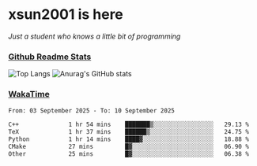 # xsun2001 is here

*Just a student who knows a little bit of programming*

### [Github Readme Stats](https://github.com/anuraghazra/github-readme-stats)

![Top Langs](https://github-readme-stats.vercel.app/api/top-langs/?username=xsun2001&layout=compact&theme=radical) ![Anurag's GitHub stats](https://github-readme-stats.vercel.app/api?username=xsun2001&show_icons=true&theme=radical)

### [WakaTime](https://wakatime.com)

<!--START_SECTION:waka-->

```txt
From: 03 September 2025 - To: 10 September 2025

C++              1 hr 54 mins    ███████▒░░░░░░░░░░░░░░░░░   29.13 %
TeX              1 hr 37 mins    ██████▒░░░░░░░░░░░░░░░░░░   24.75 %
Python           1 hr 14 mins    ████▓░░░░░░░░░░░░░░░░░░░░   18.88 %
CMake            27 mins         █▓░░░░░░░░░░░░░░░░░░░░░░░   06.90 %
Other            25 mins         █▓░░░░░░░░░░░░░░░░░░░░░░░   06.38 %
```

<!--END_SECTION:waka-->
